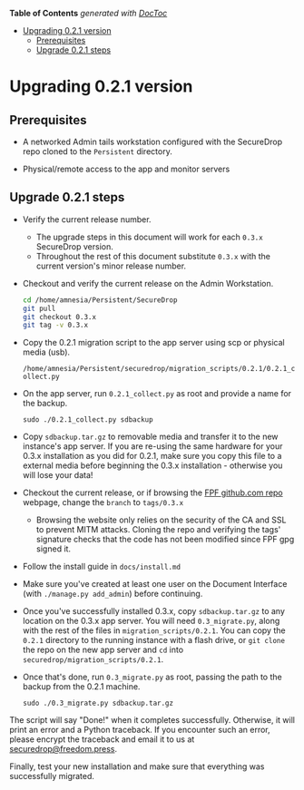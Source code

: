 <!-- START doctoc generated TOC please keep comment here to allow auto update -->
<!-- DON'T EDIT THIS SECTION, INSTEAD RE-RUN doctoc TO UPDATE -->
**Table of Contents**  *generated with [DocToc](http://doctoc.herokuapp.com/)*

- [Upgrading 0.2.1 version](#upgrading-021-version)
  - [Prerequisites](#prerequisites)
  - [Upgrade 0.2.1 steps](#upgrade-021-steps)

<!-- END doctoc generated TOC please keep comment here to allow auto update -->

# Upgrading 0.2.1 version

## Prerequisites

* A networked Admin tails workstation configured with the SecureDrop repo cloned to the `Persistent` directory.

* Physical/remote access to the app and monitor servers

## Upgrade 0.2.1 steps
* Verify the current release number.
  * The upgrade steps in this document will work for each `0.3.x` SecureDrop version.
  * Throughout the rest of this document substitute `0.3.x` with the current version's minor release number.

* Checkout and verify the current release on the Admin Workstation.
  ```sh
  cd /home/amnesia/Persistent/SecureDrop
  git pull
  git checkout 0.3.x
  git tag -v 0.3.x
  ```

* Copy the 0.2.1 migration script to the app server using scp or physical media (usb).

  `/home/amnesia/Persistent/securedrop/migration_scripts/0.2.1/0.2.1_collect.py`

* On the app server, run `0.2.1_collect.py` as root and provide a name for the backup.

  `sudo ./0.2.1_collect.py sdbackup`

* Copy `sdbackup.tar.gz` to removable media and transfer it to the  new instance's app server. If you are re-using the same hardware for  your 0.3.x installation as you did for 0.2.1, make sure you copy this file to a external media before beginning the 0.3.x installation - otherwise you will lose your data!

* Checkout the current release, or if browsing the [FPF github.com repo](https://github.com/freedomofpress/securedrop) webpage, change the `branch` to `tags/0.3.x`
  * Browsing the website only relies on the security of the CA and SSL to prevent MITM attacks. Cloning the repo and verifying the tags' signature checks that the code has not been modified since FPF gpg signed it.

* Follow the install guide in `docs/install.md`

* Make sure you've created at least one user on the Document Interface (with `./manage.py add_admin`) before continuing.

* Once you've successfully installed 0.3.x, copy `sdbackup.tar.gz` to any location on the 0.3.x app server. You will need `0.3_migrate.py`, along with the rest of the files in `migration_scripts/0.2.1`. You can copy the `0.2.1` directory to the running instance with a flash drive, or `git clone` the repo on the new app server and `cd` into `securedrop/migration_scripts/0.2.1`.

* Once that's done, run `0.3_migrate.py` as root, passing the path to the backup from the 0.2.1 machine.

  `sudo ./0.3_migrate.py sdbackup.tar.gz`

The script will say "Done!" when it completes successfully.  Otherwise, it will print an error and a Python traceback. If you  encounter such an error, please encrypt the traceback and email it to us at securedrop@freedom.press.

Finally, test your new installation and make sure that everything was successfully migrated.
